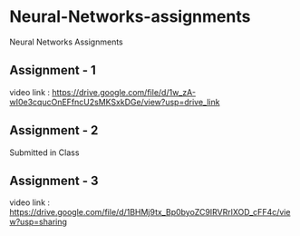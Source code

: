 # Neural-Networks-assignments

Neural Networks Assignments

## Assignment - 1

video link : https://drive.google.com/file/d/1w_zA-wI0e3cqucOnEFfncU2sMKSxkDGe/view?usp=drive_link

## Assignment - 2

Submitted in Class

## Assignment - 3

video link : https://drive.google.com/file/d/1BHMj9tx_Bp0byoZC9IRVRrlXOD_cFF4c/view?usp=sharing
